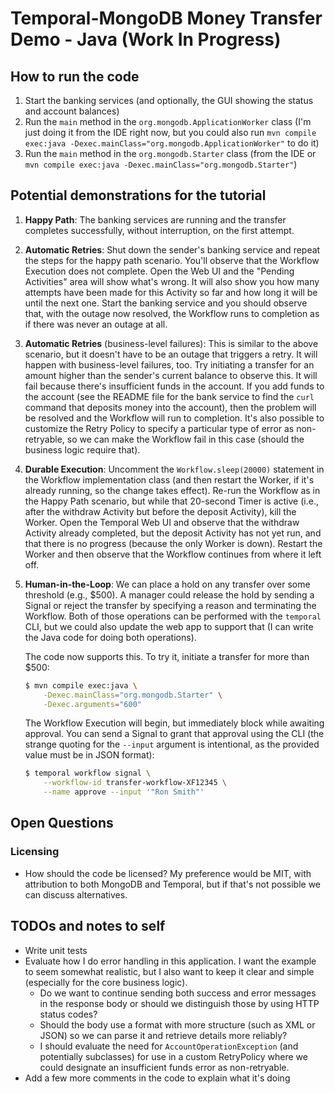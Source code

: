 # Temporal-MongoDB Money Transfer Demo - Java (Work In Progress)

## How to run the code

1. Start the banking services (and optionally, the GUI showing the status 
   and account balances)
2. Run the `main` method in the `org.mongodb.ApplicationWorker` class (I'm 
   just doing it from the IDE right now, but you could also run 
   `mvn compile exec:java -Dexec.mainClass="org.mongodb.ApplicationWorker"`
   to do it)
3. Run the `main` method in the `org.mongodb.Starter` class (from the IDE
   or `mvn compile exec:java -Dexec.mainClass="org.mongodb.Starter"`)


## Potential demonstrations for the tutorial

1. **Happy Path**: 
   The banking services are running and the transfer completes successfully, 
   without interruption, on the first attempt. 

2. **Automatic Retries**: 
   Shut down the sender's banking service and repeat the steps for the happy 
   path scenario. You'll observe that the Workflow Execution does not complete. 
   Open the Web UI and the "Pending Activities" area will show what's wrong. 
   It will also show you how many attempts have been made for this Activity 
   so far and how long it will be until the next one. Start the banking service 
   and you should observe that, with the outage now resolved, the Workflow runs 
   to completion as if there was never an outage at all.

3. **Automatic Retries** (business-level failures):
   This is similar to the above scenario, but it doesn't have to be an outage 
   that triggers a retry. It will happen with business-level failures, too. 
   Try initiating a transfer for an amount higher than the sender's current 
   balance to observe this. It will fail because there's insufficient funds 
   in the account. If you add funds to the account (see the README file for 
   the bank service to find the `curl` command that deposits money into the 
   account), then the problem will be resolved and the Workflow will run to 
   completion. It's also possible to customize the Retry Policy to specify a 
   particular type of error as non-retryable, so we can make the Workflow fail 
   in this case (should the business logic require that).

4. **Durable Execution**: 
   Uncomment the `Workflow.sleep(20000)` statement in the Workflow implementation 
   class (and then restart the Worker, if it's already running, so the change 
   takes effect). Re-run the Workflow as in the Happy Path scenario, but while 
   that 20-second Timer is active (i.e., after the withdraw Activity but before 
   the deposit Activity), kill the Worker. Open the Temporal Web UI and observe 
   that the withdraw Activity already completed, but the deposit Activity has 
   not yet run, and that there is no progress (because the only Worker is down).
   Restart the Worker and then observe that the Workflow continues from where 
   it left off.

5. **Human-in-the-Loop**:
   We can place a hold on any transfer over some threshold (e.g., $500). A 
   manager could release the hold by sending a Signal or reject the transfer 
   by specifying a reason and terminating the Workflow. Both of those operations 
   can be performed with the `temporal` CLI, but we could also update the web
   app to support that (I can write the Java code for doing both operations). 

   The code now supports this. To try it, initiate a transfer for more than
   $500:

   ```bash
   $ mvn compile exec:java \
       -Dexec.mainClass="org.mongodb.Starter" \
	   -Dexec.arguments="600"
   ```

   The Workflow Execution will begin, but immediately block while awaiting
   approval. You can send a Signal to grant that approval using the CLI
   (the strange quoting for the `--input` argument is intentional, as the 
   provided value must be in JSON format):

   ```bash
   $ temporal workflow signal \
       --workflow-id transfer-workflow-XF12345 \
	   --name approve --input '"Ron Smith"'
   ```


## Open Questions

### Licensing
* How should the code be licensed? My preference would be MIT, with attribution 
  to both MongoDB and Temporal, but if that's not possible we can discuss 
  alternatives.

## TODOs and notes to self
* Write unit tests
* Evaluate how I do error handling in this application. I want the example to seem
  somewhat realistic, but I also want to keep it clear and simple (especially for
  the core business logic).
   * Do we want to continue sending both success and error messages in the 
     response body or should we distinguish those by using HTTP status codes? 
   * Should the body use a format with more structure (such as XML or JSON) 
     so we can parse it and retrieve details more reliably? 
   * I should evaluate the need for `AccountOperationException` (and potentially 
     subclasses) for use in a custom RetryPolicy where we could designate an 
	 insufficient funds error as non-retryable.
* Add a few more comments in the code to explain what it's doing
  
